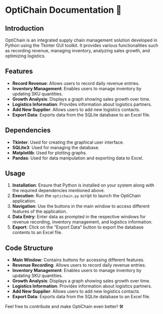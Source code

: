 # OptiChain Documentation 🚀

## Introduction
OptiChain is an integrated supply chain management solution developed in Python using the Tkinter GUI toolkit. It provides various functionalities such as recording revenue, managing inventory, analyzing sales growth, and optimizing logistics.

## Features
- **Record Revenue**: Allows users to record daily revenue entries.
- **Inventory Management**: Enables users to manage inventory by updating SKU quantities.
- **Growth Analysis**: Displays a graph showing sales growth over time.
- **Logistics Information**: Provides information about logistics partners.
- **Add New Supplier**: Allows users to add new logistics contacts.
- **Export Data**: Exports data from the SQLite database to an Excel file.

## Dependencies
- **Tkinter**: Used for creating the graphical user interface.
- **SQLite3**: Used for managing the database.
- **Matplotlib**: Used for plotting graphs.
- **Pandas**: Used for data manipulation and exporting data to Excel.

## Usage
1. **Installation**: Ensure that Python is installed on your system along with the required dependencies mentioned above.
2. **Execution**: Run the `optichain.py` script to launch the OptiChain application.
3. **Navigation**: Use the buttons in the main window to access different features of the application.
4. **Data Entry**: Enter data as prompted in the respective windows for revenue recording, inventory management, and logistics information.
5. **Export**: Click on the "Export Data" button to export the database contents to an Excel file.

## Code Structure
- **Main Window**: Contains buttons for accessing different features.
- **Revenue Recording**: Allows users to record daily revenue entries.
- **Inventory Management**: Enables users to manage inventory by updating SKU quantities.
- **Growth Analysis**: Displays a graph showing sales growth over time.
- **Logistics Information**: Provides information about logistics partners.
- **Add New Supplier**: Allows users to add new logistics contacts.
- **Export Data**: Exports data from the SQLite database to an Excel file.

Feel free to contribute and make OptiChain even better! 🛠️
